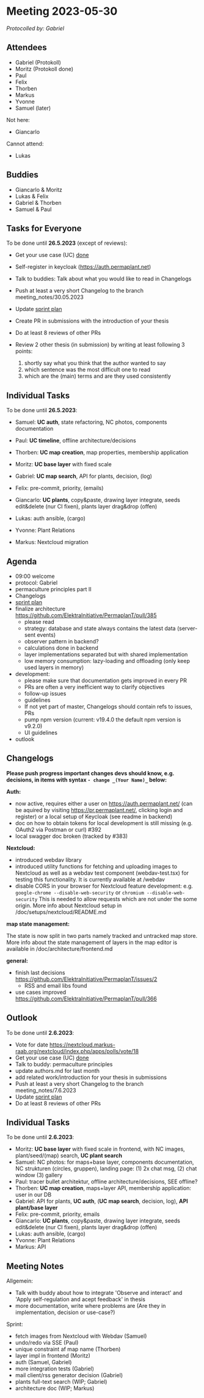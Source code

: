 # Meeting 2023-05-30

_Protocolled by: Gabriel_

## Attendees

- Gabriel (Protokoll)
- Moritz (Protokoll done)
- Paul
- Felix
- Thorben
- Markus
- Yvonne
- Samuel (later)

Not here:

- Giancarlo

Cannot attend:

- Lukas

## Buddies

- Giancarlo & Moritz
- Lukas & Felix
- Gabriel & Thorben
- Samuel & Paul

## Tasks for Everyone

To be done until **26.5.2023** (except of reviews):

- Get your use case (UC) [done](doc/usecases/README.md)
- Self-register in keycloak (https://auth.permaplant.net)
- Talk to buddies: Talk about what you would like to read in Changelogs
- Push at least a very short Changelog to the branch meeting_notes/30.05.2023
- Update [sprint plan](https://github.com/orgs/ElektraInitiative/projects/4/)
- Create PR in submissions with the introduction of your thesis
- Do at least 8 reviews of other PRs
- Review 2 other thesis (in submission) by writing at least following 3 points:

  1. shortly say what you think that the author wanted to say
  2. which sentence was the most difficult one to read
  3. which are the (main) terms and are they used consistently

## Individual Tasks

To be done until **26.5.2023**:

- Samuel: **UC auth**, state refactoring, NC photos, components documentation
- Paul: **UC timeline**, offline architecture/decisions
- Thorben: **UC map creation**, map properties, membership application
- Moritz: **UC base layer** with fixed scale
- Gabriel: **UC map search**, API for plants, decision, (log)
- Felix: pre-commit, priority, (emails)

- Giancarlo: **UC plants**, copy&paste, drawing layer integrate, seeds edit&delete (nur CI fixen), plants layer drag&drop (offen)
- Lukas: auth ansible, (cargo)
- Yvonne: Plant Relations
- Markus: Nextcloud migration

## Agenda

- 09:00 welcome
- protocol: Gabriel
- permaculture principles part II
- Changelogs
- [sprint plan](https://github.com/orgs/ElektraInitiative/projects/4/)
- finalize architecture https://github.com/ElektraInitiative/PermaplanT/pull/385
  - please read
  - strategy: database and state always contains the latest data (server-sent events)
  - observer pattern in backend?
  - calculations done in backend
  - layer implementations separated but with shared implementation
  - low memory consumption: lazy-loading and offloading (only keep used layers in memory)
- development:
  - please make sure that documentation gets improved in every PR
  - PRs are often a very inefficient way to clarify objectives
  - follow-up issues
  - guidelines
  - If not yet part of master, Changelogs should contain refs to issues, PRs
  - pump npm version (current: v19.4.0 the default npm version is v9.2.0)
  - UI guidelines
- outlook

## Changelogs

**Please push progress important changes devs should know, e.g. decisions, in items with syntax `- change _(Your Name)_` below:**

**Auth:**

- now active, requires either a user on https://auth.permaplant.net/ (can be aquired by visiting https://pr.permaplant.net/, clicking login and register) or a local setup of Keycloak (see readme in backend)
- doc on how to obtain tokens for local development is still missing (e.g. OAuth2 via Postman or curl) #392
- local swagger doc broken (tracked by #383)

**Nextcloud:**

- introduced webdav library
- introduced utility functions for fetching and uploading images to Nextcloud as well as a webdav test component (webdav-test.tsx) for testing this functionality.
  It is currently available at /webdav
- disable CORS in your browser for Nextcloud feature development:
  e.g. `google-chrome --disable-web-security` or `chromium --disable-web-security`
  This is needed to allow requests which are not under the some origin.
  More info about Nextcloud setup in /doc/setups/nextcloud/README.md

**map state management:**

The state is now split in two parts namely tracked and untracked map store.
More info about the state management of layers in the map editor is available in /doc/architecture/frontend.md

**general:**

- finish last decisions https://github.com/ElektraInitiative/PermaplanT/issues/2
  - RSS and email libs found
- use cases improved https://github.com/ElektraInitiative/PermaplanT/pull/366

## Outlook

To be done until **2.6.2023**:

- Vote for date https://nextcloud.markus-raab.org/nextcloud/index.php/apps/polls/vote/18
- Get your use case (UC) [done](doc/usecases/README.md)
- Talk to buddy: permaculture principles
- update authors.md for last month
- add related work/introduction for your thesis in submissions
- Push at least a very short Changelog to the branch meeting_notes/7.6.2023
- Update [sprint plan](https://github.com/orgs/ElektraInitiative/projects/4/)
- Do at least 8 reviews of other PRs

## Individual Tasks

To be done until **2.6.2023**:

- Moritz: **UC base layer** with fixed scale in frontend, with NC images, plant/seed/(map) search, **UC plant search**
- Samuel: NC photos: for maps+base layer, components documentation, NC strukturen (circles, gruppen), landing page: (1) 2x chat msg, (2) chat window (3) gallery
- Paul: tracer bullet architektur, offline architecture/decisions, SEE offline?
- Thorben: **UC map creation**, maps+layer API, membership application: user in our DB
- Gabriel: API for plants, **UC auth**,
  (**UC map search**, decision, log), **API plant/base layer**
- Felix: pre-commit, priority, emails
- Giancarlo: **UC plants**, copy&paste, drawing layer integrate, seeds edit&delete (nur CI fixen), plants layer drag&drop (offen)
- Lukas: auth ansible, (cargo)
- Yvonne: Plant Relations
- Markus: API

## Meeting Notes

Allgemein:

- Talk with buddy about how to integrate 'Observe and interact' and 'Apply self-regulation and acept feedback' in thesis
- more documentation, write where problems are (Are they in implementation, decision or use-case?)

Sprint:

- fetch images from Nextcloud with Webdav (Samuel)
- undo/redo via SSE (Paul)
- unique constraint af map name (Thorben)
- layer impl in frontend (Moritz)
- auth (Samuel, Gabriel)
- more integration tests (Gabriel)
- mail client/rss generator decision (Gabriel)
- plants full-text search (WIP; Gabriel)
- architecture doc (WIP; Markus)
